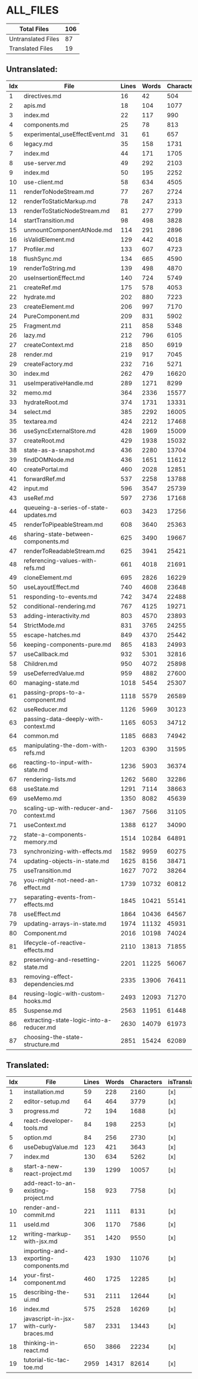 # ALL_FILES
| Total Files | 106 |
| ----------- | -------------- |
| Untranslated Files | 87 |
| Translated Files | 19 |

## Untranslated:
| Idx | File | Lines | Words | Characters | isTranslated |
| --- | ---- | ----- | ----- | ---------- | ------------ |
| 1 | directives.md | 16 | 42 | 504 | [ ] |
| 2 | apis.md | 18 | 104 | 1077 | [ ] |
| 3 | index.md | 22 | 117 | 990 | [ ] |
| 4 | components.md | 25 | 78 | 813 | [ ] |
| 5 | experimental_useEffectEvent.md | 31 | 61 | 657 | [ ] |
| 6 | legacy.md | 35 | 158 | 1731 | [ ] |
| 7 | index.md | 44 | 171 | 1705 | [ ] |
| 8 | use-server.md | 49 | 292 | 2103 | [ ] |
| 9 | index.md | 50 | 195 | 2252 | [ ] |
| 10 | use-client.md | 58 | 634 | 4505 | [ ] |
| 11 | renderToNodeStream.md | 77 | 267 | 2724 | [ ] |
| 12 | renderToStaticMarkup.md | 78 | 247 | 2313 | [ ] |
| 13 | renderToStaticNodeStream.md | 81 | 277 | 2799 | [ ] |
| 14 | startTransition.md | 98 | 498 | 3828 | [ ] |
| 15 | unmountComponentAtNode.md | 114 | 291 | 2896 | [ ] |
| 16 | isValidElement.md | 129 | 442 | 4018 | [ ] |
| 17 | Profiler.md | 133 | 607 | 4723 | [ ] |
| 18 | flushSync.md | 134 | 665 | 4590 | [ ] |
| 19 | renderToString.md | 139 | 498 | 4870 | [ ] |
| 20 | useInsertionEffect.md | 140 | 724 | 5749 | [ ] |
| 21 | createRef.md | 175 | 578 | 4053 | [ ] |
| 22 | hydrate.md | 202 | 880 | 7223 | [ ] |
| 23 | createElement.md | 206 | 997 | 7170 | [ ] |
| 24 | PureComponent.md | 209 | 831 | 5902 | [ ] |
| 25 | Fragment.md | 211 | 858 | 5348 | [ ] |
| 26 | lazy.md | 212 | 796 | 6105 | [ ] |
| 27 | createContext.md | 218 | 850 | 6919 | [ ] |
| 28 | render.md | 219 | 917 | 7045 | [ ] |
| 29 | createFactory.md | 232 | 716 | 5271 | [ ] |
| 30 | index.md | 262 | 479 | 16620 | [ ] |
| 31 | useImperativeHandle.md | 289 | 1271 | 8299 | [ ] |
| 32 | memo.md | 364 | 2336 | 15577 | [ ] |
| 33 | hydrateRoot.md | 374 | 1731 | 13331 | [ ] |
| 34 | select.md | 385 | 2292 | 16005 | [ ] |
| 35 | textarea.md | 424 | 2212 | 17468 | [ ] |
| 36 | useSyncExternalStore.md | 428 | 1969 | 15009 | [ ] |
| 37 | createRoot.md | 429 | 1938 | 15032 | [ ] |
| 38 | state-as-a-snapshot.md | 436 | 2280 | 13704 | [ ] |
| 39 | findDOMNode.md | 436 | 1651 | 11612 | [ ] |
| 40 | createPortal.md | 460 | 2028 | 12851 | [ ] |
| 41 | forwardRef.md | 537 | 2258 | 13788 | [ ] |
| 42 | input.md | 596 | 3547 | 25739 | [ ] |
| 43 | useRef.md | 597 | 2736 | 17168 | [ ] |
| 44 | queueing-a-series-of-state-updates.md | 603 | 3423 | 17256 | [ ] |
| 45 | renderToPipeableStream.md | 608 | 3640 | 25363 | [ ] |
| 46 | sharing-state-between-components.md | 625 | 3490 | 19667 | [ ] |
| 47 | renderToReadableStream.md | 625 | 3941 | 25421 | [ ] |
| 48 | referencing-values-with-refs.md | 661 | 4018 | 21691 | [ ] |
| 49 | cloneElement.md | 695 | 2826 | 16229 | [ ] |
| 50 | useLayoutEffect.md | 740 | 4608 | 23648 | [ ] |
| 51 | responding-to-events.md | 742 | 3474 | 22488 | [ ] |
| 52 | conditional-rendering.md | 767 | 4125 | 19271 | [ ] |
| 53 | adding-interactivity.md | 803 | 4570 | 23893 | [ ] |
| 54 | StrictMode.md | 831 | 3765 | 24255 | [ ] |
| 55 | escape-hatches.md | 849 | 4370 | 25442 | [ ] |
| 56 | keeping-components-pure.md | 865 | 4183 | 24993 | [ ] |
| 57 | useCallback.md | 932 | 5301 | 32816 | [ ] |
| 58 | Children.md | 950 | 4072 | 25898 | [ ] |
| 59 | useDeferredValue.md | 959 | 4882 | 27600 | [ ] |
| 60 | managing-state.md | 1018 | 5454 | 25307 | [ ] |
| 61 | passing-props-to-a-component.md | 1118 | 5579 | 26589 | [ ] |
| 62 | useReducer.md | 1126 | 5969 | 30123 | [ ] |
| 63 | passing-data-deeply-with-context.md | 1165 | 6053 | 34712 | [ ] |
| 64 | common.md | 1185 | 6683 | 74942 | [ ] |
| 65 | manipulating-the-dom-with-refs.md | 1203 | 6390 | 31595 | [ ] |
| 66 | reacting-to-input-with-state.md | 1236 | 5903 | 36374 | [ ] |
| 67 | rendering-lists.md | 1262 | 5680 | 32286 | [ ] |
| 68 | useState.md | 1291 | 7114 | 38663 | [ ] |
| 69 | useMemo.md | 1350 | 8082 | 45639 | [ ] |
| 70 | scaling-up-with-reducer-and-context.md | 1367 | 7566 | 31105 | [ ] |
| 71 | useContext.md | 1388 | 6127 | 34090 | [ ] |
| 72 | state-a-components-memory.md | 1514 | 10284 | 64891 | [ ] |
| 73 | synchronizing-with-effects.md | 1582 | 9959 | 60275 | [ ] |
| 74 | updating-objects-in-state.md | 1625 | 8156 | 38471 | [ ] |
| 75 | useTransition.md | 1627 | 7072 | 38264 | [ ] |
| 76 | you-might-not-need-an-effect.md | 1739 | 10732 | 60812 | [ ] |
| 77 | separating-events-from-effects.md | 1845 | 10421 | 55141 | [ ] |
| 78 | useEffect.md | 1864 | 10436 | 64567 | [ ] |
| 79 | updating-arrays-in-state.md | 1974 | 11132 | 45931 | [ ] |
| 80 | Component.md | 2016 | 10198 | 74024 | [ ] |
| 81 | lifecycle-of-reactive-effects.md | 2110 | 13813 | 71855 | [ ] |
| 82 | preserving-and-resetting-state.md | 2201 | 11225 | 56067 | [ ] |
| 83 | removing-effect-dependencies.md | 2335 | 13906 | 76411 | [ ] |
| 84 | reusing-logic-with-custom-hooks.md | 2493 | 12093 | 71270 | [ ] |
| 85 | Suspense.md | 2563 | 11951 | 61448 | [ ] |
| 86 | extracting-state-logic-into-a-reducer.md | 2630 | 14079 | 61973 | [ ] |
| 87 | choosing-the-state-structure.md | 2851 | 15424 | 62089 | [ ] |


## Translated:
| Idx | File | Lines | Words | Characters | isTranslated |
| --- | ---- | ----- | ----- | ---------- | ------------ |
| 1 | installation.md | 59 | 228 | 2160 | [x] |
| 2 | editor-setup.md | 64 | 464 | 3779 | [x] |
| 3 | progress.md | 72 | 194 | 1688 | [x] |
| 4 | react-developer-tools.md | 84 | 198 | 2253 | [x] |
| 5 | option.md | 84 | 256 | 2730 | [x] |
| 6 | useDebugValue.md | 123 | 421 | 3643 | [x] |
| 7 | index.md | 130 | 634 | 5262 | [x] |
| 8 | start-a-new-react-project.md | 139 | 1299 | 10057 | [x] |
| 9 | add-react-to-an-existing-project.md | 158 | 923 | 7758 | [x] |
| 10 | render-and-commit.md | 221 | 1111 | 8131 | [x] |
| 11 | useId.md | 306 | 1170 | 7586 | [x] |
| 12 | writing-markup-with-jsx.md | 351 | 1420 | 9550 | [x] |
| 13 | importing-and-exporting-components.md | 423 | 1930 | 11076 | [x] |
| 14 | your-first-component.md | 460 | 1725 | 12285 | [x] |
| 15 | describing-the-ui.md | 531 | 2111 | 12644 | [x] |
| 16 | index.md | 575 | 2528 | 16269 | [x] |
| 17 | javascript-in-jsx-with-curly-braces.md | 587 | 2331 | 13443 | [x] |
| 18 | thinking-in-react.md | 650 | 3866 | 22234 | [x] |
| 19 | tutorial-tic-tac-toe.md | 2959 | 14317 | 82614 | [x] |
